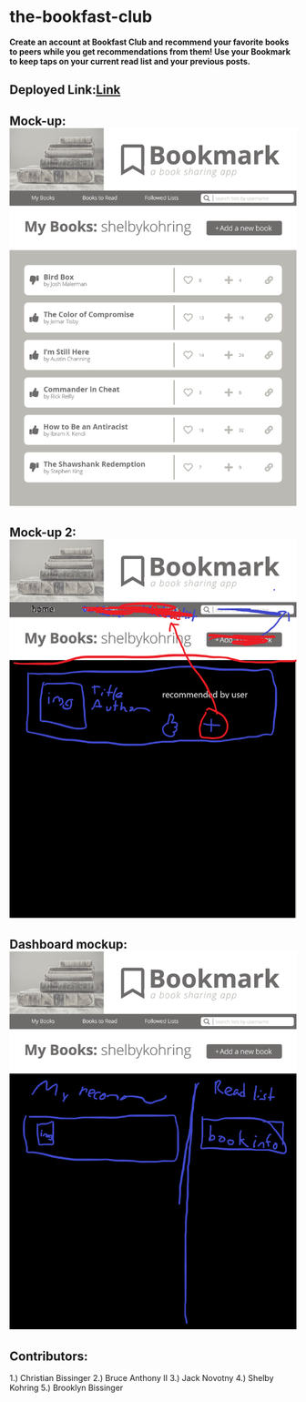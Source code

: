 # the-bookfast-club
  **Create an account at Bookfast Club and recommend your favorite books to peers while you get recommendations from them! Use your Bookmark to keep taps on your current read list and your previous posts.**

## Deployed Link:[Link](https://the-bookfast-club.herokuapp.com/) 

## Mock-up: ![Image](public/images/Mockup1.png)
## Mock-up 2: ![Image](public/images/mockup2.png)
## Dashboard mockup: ![Image](public/images/dashboard.png)

## Contributors:
1.) Christian Bissinger
2.) Bruce Anthony II
3.) Jack Novotny
4.) Shelby Kohring
5.) Brooklyn Bissinger
